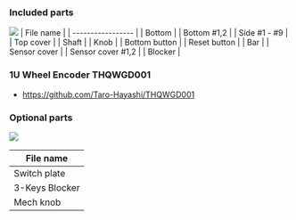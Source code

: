 ### Included parts
![](../included.jpg)
| File name         |
| ----------------- |
| Bottom            |
| Bottom #1,2       |
| Side #1 - #9      |
| Top cover         |
| Shaft             |
| Knob              |
| Bottom button     |
| Reset button      |
| Bar               |
| Sensor cover      |
| Sensor cover #1,2 |
| Blocker           |

### 1U Wheel Encoder THQWGD001
- https://github.com/Taro-Hayashi/THQWGD001

### Optional parts
![](../optional.jpg)

| File name      |
| -------------- |
| Switch plate   |
| 3-Keys Blocker |
| Mech knob      |
